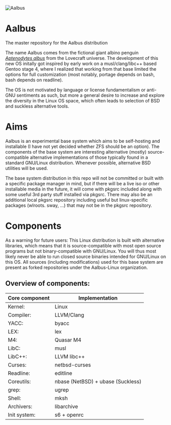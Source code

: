 ![Aalbus](https://static.wikia.nocookie.net/lovecraft/images/1/16/Albp3.jpg)

# Aalbus
The master repository for the Aalbus distribution

The name Aalbus comes from the fictional giant albino penguin [*Aptenodytes albus*](https://lovecraft.fandom.com/wiki/Albino_penguin) from the Lovecraft universe.
The development of this new OS initally got inspired by early work on a musl/clang/libc++ based Gentoo stage 4, where I realized that working from that base limited the options for full customization (most notably, portage depends on bash, bash depends on readline).

The OS is not motivated by language or license fundamentalism or anti-GNU sentiments as such, but more a general desire to increase and explore the diversity in the Linux OS space, which often leads to selection of BSD and suckless alternative tools.


# Aims
Aalbus is an experimental base system which aims to be self-hosting and installable (I have not yet decided whether ZFS should be an option). The components of the base system are interesting alternative (mostly) source-compatible alternative implementations of those typically found in a standard GNU/Linux distribution. Whenever possible, alternative BSD utilities will be used.

The base system distribution in this repo will not be committed or built with a specific package manager in mind, but if there will be a live iso or other installable media in the future, it will come with pkgsrc included along with some useful 3rd party stuff installed via pkgsrc. There may also be an additional local pkgsrc repository including useful but linux-specific packages (wlroots. sway, ...) that may not be in the pkgsrc repository. 


# Components
As a warning for future users: This Linux distribution is built with alternative libraries, which means that it is source-compatible with most open source programs but not binary-compatible with GNU/Linux. You will thus most likely never be able to run closed source binaries intended for GNU/Linux on this OS. All sources (including modifications) used for this base system are present as forked repositories under the Aalbus-Linux organization. 

## Overview of components:
Core component | Implementation
------------ | -------------
Kernel: | Linux
Compiler: | LLVM/Clang
YACC: | byacc
LEX:  | lex
M4: | Quasar M4
LibC: | musl
LibC++: | LLVM libc++
Curses: | netbsd-curses
Readline: | editline
Coreutils: | nbase (NetBSD) + ubase (Suckless)
grep: | ugrep
Shell: | mksh
Archivers: | libarchive
Init system: | s6 + openrc

